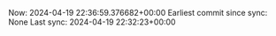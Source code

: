 Now: 2024-04-19 22:36:59.376682+00:00 Earliest commit since sync: None Last sync: 2024-04-19 22:32:23+00:00
